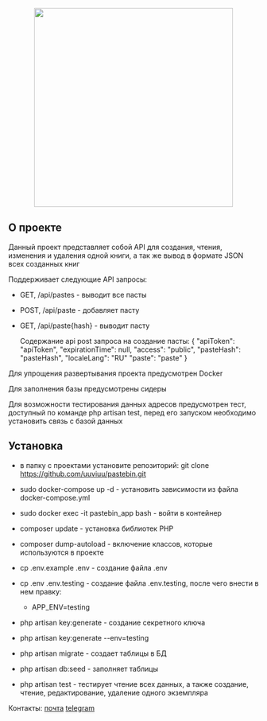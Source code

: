 <p align="center"><a href="https://laravel.com" target="_blank"><img src="https://raw.githubusercontent.com/laravel/art/master/logo-lockup/5%20SVG/2%20CMYK/1%20Full%20Color/laravel-logolockup-cmyk-red.svg" width="400"></a></p>

## О проекте

Данный проект представляет собой API для создания, чтения, изменения и удаления одной книги, а так же вывод в формате JSON всех созданных книг

Поддерживает следующие API запросы:
- GET, /api/pastes - выводит все пасты
- POST, /api/paste - добавляет пасту
- GET, /api/paste{hash} - выводит пасту

  Содержание api post запроса на создание пасты:
  {
  "apiToken": "apiToken",
  "expirationTime": null,
  "access": "public",
  "pasteHash": "pasteHash",
  "localeLang": "RU"
  "paste": "paste"
  }

Для упрощения развертывания проекта предусмотрен Docker

Для заполнения базы предусмотрены сидеры

Для возможности тестирования данных адресов предусмотрен тест, доступный по команде php artisan test, перед его запуском необходимо установить связь с базой данных

## Установка

- в папку с проектами установите репозиторий: git clone https://github.com/uuviuu/pastebin.git

- sudo docker-compose up -d - установить зависимости из файла docker-compose.yml

- sudo docker exec -it pastebin_app bash - войти в контейнер

- composer update - установка библиотек PHP

- composer dump-autoload - включение классов, которые используются в проекте

- cp .env.example .env - создание файла .env

- cp .env .env.testing - создание файла .env.testing, после чего внести в нем правку:

   - APP_ENV=testing

- php artisan key:generate - создание секретного ключа

- php artisan key:generate --env=testing

- php artisan migrate - создает таблицы в БД

- php artisan db:seed - заполняет таблицы

- php artisan test - тестирует чтение всех данных, а также создание, чтение, редактирование, удаление одного экземпляра

Контакты: 
[почта](mailto:my.test.laravel.message@gmail.com) 
[telegram](https://t.me/uuviuu)


